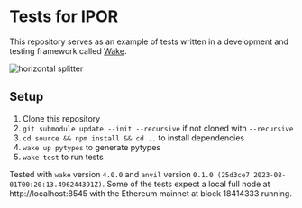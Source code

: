 # Tests for IPOR
This repository serves as an example of tests written in a development and testing framework called [Wake](https://github.com/Ackee-Blockchain/wake).

![horizontal splitter](https://github.com/Ackee-Blockchain/wake-detect-action/assets/56036748/ec488c85-2f7f-4433-ae58-3d50698a47de)

## Setup

1. Clone this repository
2. `git submodule update --init --recursive` if not cloned with `--recursive`
3. `cd source && npm install && cd ..` to install dependencies
4. `wake up pytypes` to generate pytypes
5. `wake test` to run tests

Tested with `wake` version `4.0.0` and `anvil` version `0.1.0 (25d3ce7 2023-08-01T00:20:13.496244391Z)`. Some of the tests expect a local full node at http://localhost:8545 with the Ethereum mainnet at block 18414333 running.
